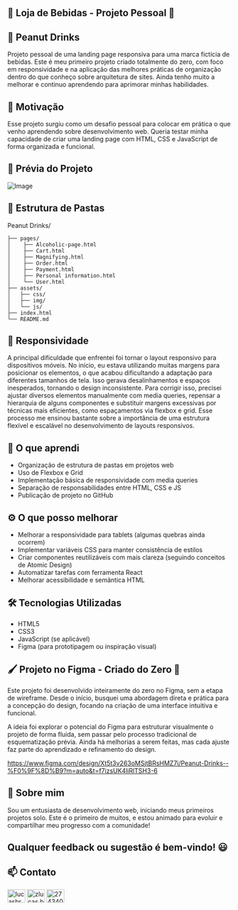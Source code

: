 ## 🚀 Loja de Bebidas - Projeto Pessoal 🍹

## 🥜 Peanut Drinks
Projeto pessoal de uma landing page responsiva para uma marca fictícia de bebidas. Este é meu primeiro projeto criado totalmente do zero, com foco em responsividade e na aplicação das melhores práticas de organização dentro do que conheço sobre arquitetura de sites. Ainda tenho muito a melhorar e continuo aprendendo para aprimorar minhas habilidades.

## 🧠 Motivação
Esse projeto surgiu como um desafio pessoal para colocar em prática o que venho aprendendo sobre desenvolvimento web. Queria testar minha capacidade de criar uma landing page com HTML, CSS e JavaScript de forma organizada e funcional.

## 📸 Prévia do Projeto
![Image](https://github.com/user-attachments/assets/7c3122d6-8200-44a9-ab76-ef78b6c12e8d)

## 📁 Estrutura de Pastas

Peanut Drinks/

    ├── pages/
    │    ├── Alcoholic-page.html
    │    ├── Cart.html
    │    ├── Magnifying.html
    │    ├── Order.html
    │    ├── Payment.html
    │    ├── Personal information.html
    │    └── User.html
    ├── assets/
    │   ├── css/
    │   ├── img/
    │   └── js/
    ├── index.html
    └── README.md
## 📱 Responsividade
A principal dificuldade que enfrentei foi tornar o layout responsivo para dispositivos móveis. No início, eu estava utilizando muitas margens para posicionar os elementos, o que acabou dificultando a adaptação para diferentes tamanhos de tela. Isso gerava desalinhamentos e espaços inesperados, tornando o design inconsistente. Para corrigir isso, precisei ajustar diversos elementos manualmente com media queries, repensar a hierarquia de alguns componentes e substituir margens excessivas por técnicas mais eficientes, como espaçamentos via flexbox e grid. Esse processo me ensinou bastante sobre a importância de uma estrutura flexível e escalável no desenvolvimento de layouts responsivos.

## 🧪 O que aprendi

- Organização de estrutura de pastas em projetos web
- Uso de Flexbox e Grid
- Implementação básica de responsividade com media queries
- Separação de responsabilidades entre HTML, CSS e JS
- Publicação de projeto no GitHub

## ⚙️ O que posso melhorar

- Melhorar a responsividade para tablets (algumas quebras ainda ocorrem)
- Implementar variáveis CSS para manter consistência de estilos
- Criar componentes reutilizáveis com mais clareza (seguindo conceitos de Atomic Design)
- Automatizar tarefas com ferramenta React
- Melhorar acessibilidade e semântica HTML

## 🛠️ Tecnologias Utilizadas

- HTML5
- CSS3
- JavaScript (se aplicável)
- Figma (para prototipagem ou inspiração visual)


## 🖌 Projeto no Figma - Criado do Zero 🎨

Este projeto foi desenvolvido inteiramente do zero no Figma, sem a etapa de wireframe. Desde o início, busquei uma abordagem direta e prática para a concepção do design, focando na criação de uma interface intuitiva e funcional.

A ideia foi explorar o potencial do Figma para estruturar visualmente o projeto de forma fluida, sem passar pelo processo tradicional de esquematização prévia. Ainda há melhorias a serem feitas, mas cada ajuste faz parte do aprendizado e refinamento do design.

https://www.figma.com/design/Xt5t3v263oMSjtBRsHMZ7i/Peanut-Drinks--%F0%9F%8D%B9?m=auto&t=f7izsUK4liRlTSH3-6

## 🙋 Sobre mim
Sou um entusiasta de desenvolvimento web, iniciando meus primeiros projetos solo. Este é o primeiro de muitos, e estou animado para evoluir e compartilhar meu progresso com a comunidade!

## Qualquer feedback ou sugestão é bem-vindo! 😃


## 📫 Contato
<p align="left">
<a href="https://linkedin.com/in/lucasbrandaocabral" target="blank"><img align="center" src="https://raw.githubusercontent.com/rahuldkjain/github-profile-readme-generator/master/src/images/icons/Social/linked-in-alt.svg" alt="lucasbrandaocabral" height="30" width="40" /></a>
<a href="https://instagram.com/zlucas.bz" target="blank"><img align="center" src="https://raw.githubusercontent.com/rahuldkjain/github-profile-readme-generator/master/src/images/icons/Social/instagram.svg" alt="zlucas.bz" height="30" width="40" /></a>
<a href="https://discord.gg/274340417909293058" target="blank"><img align="center" src="https://raw.githubusercontent.com/rahuldkjain/github-profile-readme-generator/master/src/images/icons/Social/discord.svg" alt="274340417909293058" height="30" width="40" /></a>
</p>
